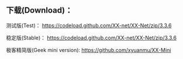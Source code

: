 
## 下载(Download)：
测试版(Test)：
https://codeload.github.com/XX-net/XX-Net/zip/3.3.6 


稳定版(Stable)：
https://codeload.github.com/XX-net/XX-Net/zip/3.3.6


极客精简版(Geek mini version):
https://github.com/xyuanmu/XX-Mini
